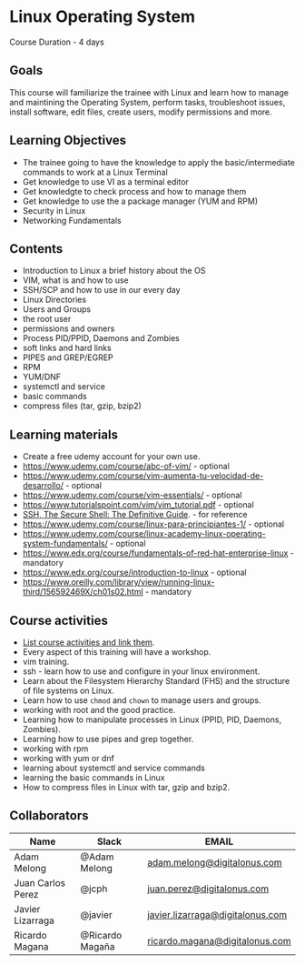 # Linux Operating System

Course Duration - 4 days

## Goals

This course will familiarize the trainee with Linux and learn how to manage and maintining the Operating System, perform tasks, troubleshoot issues, install software, edit files, create users, modify permissions and more.

## Learning Objectives
- The trainee going to have the knowledge to apply the basic/intermediate commands to work at a Linux Terminal
- Get knowledge to use VI as a terminal editor
- Get knowledgte to check process and how to manage them
- Get knowledge to use the a package manager (YUM and RPM)
- Security in Linux
- Networking Fundamentals

## Contents
- Introduction to Linux a brief history about the OS
- VIM, what is and how to use
- SSH/SCP and how to use in our every day
- Linux Directories
- Users and Groups
- the root user
- permissions and owners
- Process PID/PPID, Daemons and Zombies
- soft links and hard links
- PIPES and GREP/EGREP
- RPM
- YUM/DNF
- systemctl and service
- basic commands
- compress files (tar, gzip, bzip2)



## Learning materials
- Create a free udemy account for your own use.
- https://www.udemy.com/course/abc-of-vim/ - optional
- https://www.udemy.com/course/vim-aumenta-tu-velocidad-de-desarrollo/ - optional
- https://www.udemy.com/course/vim-essentials/ - optional
- https://www.tutorialspoint.com/vim/vim_tutorial.pdf - optional
- [SSH, The Secure Shell: The Definitive Guide](https://bit.ly/36ovypk). - for reference
- https://www.udemy.com/course/linux-para-principiantes-1/ - optional
- https://www.udemy.com/course/linux-academy-linux-operating-system-fundamentals/ - optional
- https://www.edx.org/course/fundamentals-of-red-hat-enterprise-linux - mandatory
- https://www.edx.org/course/introduction-to-linux - optional
- https://www.oreilly.com/library/view/running-linux-third/156592469X/ch01s02.html - mandatory




## Course activities
- [List course activities and link them](./01-activity-title.md).
- Every aspect of this training will have a workshop.
- vim training.
- ssh - learn how to use and configure in your linux environment.
- Learn about the Filesystem Hierarchy Standard (FHS) and the structure of file systems on Linux.
- Learn how to use <code>chmod</code> and <code>chown</code> to manage users and groups.
- working with root and the good practice.
- Learning how to manipulate processes in Linux (PPID, PID, Daemons, Zombies).
- Learning how to use pipes and grep together.
- working with rpm
- working with yum or dnf
- learning about systemctl and service commands
- learning the basic commands in Linux
- How to compress files in Linux with tar, gzip and bzip2.

## Collaborators
Name     |   Slack  | EMAIL |
---------|----------|----------|
 Adam Melong   | @Adam Melong | adam.melong@digitalonus.com |
 Juan Carlos Perez    | @jcph | juan.perez@digitalonus.com |
 Javier Lizarraga    | @javier | javier.lizarraga@digitalonus.com |
 Ricardo Magana    | @Ricardo Magaña | ricardo.magana@digitalonus.com |
